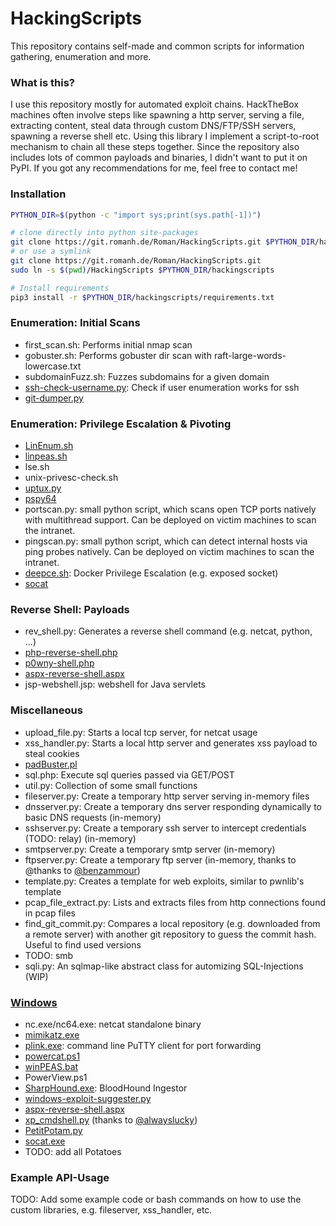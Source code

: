 # HackingScripts

This repository contains self-made and common scripts for information gathering, enumeration and more.

### What is this?
I use this repository mostly for automated exploit chains. HackTheBox machines often involve steps like spawning a http server, serving a file, extracting content, steal data through custom DNS/FTP/SSH servers, spawning a reverse shell etc. Using this library I implement a script-to-root mechanism to chain all these steps together. Since the repository also includes lots of common payloads and binaries, I didn't want to put it on PyPI. If you got any recommendations for me, feel free to contact me!

### Installation
```bash
PYTHON_DIR=$(python -c "import sys;print(sys.path[-1])")

# clone directly into python site-packages
git clone https://git.romanh.de/Roman/HackingScripts.git $PYTHON_DIR/hackingscripts
# or use a symlink
git clone https://git.romanh.de/Roman/HackingScripts.git
sudo ln -s $(pwd)/HackingScripts $PYTHON_DIR/hackingscripts

# Install requirements
pip3 install -r $PYTHON_DIR/hackingscripts/requirements.txt
```

### Enumeration: Initial Scans
- first_scan.sh: Performs initial nmap scan
- gobuster.sh: Performs gobuster dir scan with raft-large-words-lowercase.txt
- subdomainFuzz.sh: Fuzzes subdomains for a given domain
- [ssh-check-username.py](https://www.exploit-db.com/exploits/45939): Check if user enumeration works for ssh
- [git-dumper.py](https://github.com/arthaud/git-dumper)

### Enumeration: Privilege Escalation & Pivoting
- [LinEnum.sh](https://github.com/rebootuser/LinEnum)
- [linpeas.sh](https://github.com/carlospolop/privilege-escalation-awesome-scripts-suite)
- lse.sh
- unix-privesc-check.sh
- [uptux.py](https://github.com/initstring/uptux)
- [pspy64](https://github.com/DominicBreuker/pspy)
- portscan.py: small python script, which scans open TCP ports natively with multithread support.
Can be deployed on victim machines to scan the intranet.
- pingscan.py: small python script, which can detect internal hosts via ping probes natively.
Can be deployed on victim machines to scan the intranet.
- [deepce.sh](https://github.com/stealthcopter/deepce): Docker Privilege Escalation (e.g. exposed socket)
- [socat](https://github.com/3ndG4me/socat)

### Reverse Shell: Payloads
- rev_shell.py: Generates a reverse shell command (e.g. netcat, python, ...)
- [php-reverse-shell.php](https://github.com/pentestmonkey/php-reverse-shell)
- [p0wny-shell.php](https://github.com/flozz/p0wny-shell)
- [aspx-reverse-shell.aspx](https://github.com/borjmz/aspx-reverse-shell)
- jsp-webshell.jsp: webshell for Java servlets

### Miscellaneous
- upload_file.py: Starts a local tcp server, for netcat usage
- xss_handler.py: Starts a local http server and generates xss payload to steal cookies
- [padBuster.pl](https://github.com/AonCyberLabs/PadBuster)
- sql.php: Execute sql queries passed via GET/POST
- util.py: Collection of some small functions
- fileserver.py: Create a temporary http server serving in-memory files
- dnsserver.py: Create a temporary dns server responding dynamically to basic DNS requests (in-memory)
- sshserver.py: Create a temporary ssh server to intercept credentials (TODO: relay) (in-memory)
- smtpserver.py: Create a temporary smtp server (in-memory)
- ftpserver.py: Create a temporary ftp server (in-memory, thanks to @thanks to [@benzammour](https://github.com/benzammour))
- template.py: Creates a template for web exploits, similar to pwnlib's template
- pcap_file_extract.py: Lists and extracts files from http connections found in pcap files
- find_git_commit.py: Compares a local repository (e.g. downloaded from a remote server) with another git repository to guess the commit hash. Useful to find used versions
- TODO: smb
- sqli.py: An sqlmap-like abstract class for automizing SQL-Injections (WIP)

### [Windows](win/)
 - nc.exe/nc64.exe: netcat standalone binary
 - [mimikatz.exe](https://github.com/gentilkiwi/mimikatz)
 - [plink.exe](https://www.chiark.greenend.org.uk/~sgtatham/putty/latest.html): command line PuTTY client for port forwarding
 - [powercat.ps1](https://github.com/besimorhino/powercat)
 - [winPEAS.bat](https://github.com/carlospolop/privilege-escalation-awesome-scripts-suite)
 - PowerView.ps1
 - [SharpHound.exe](https://github.com/BloodHoundAD/SharpHound3): BloodHound Ingestor
 - [windows-exploit-suggester.py](https://github.com/AonCyberLabs/Windows-Exploit-Suggester)
 - [aspx-reverse-shell.aspx](https://github.com/borjmz/aspx-reverse-shell)
 - [xp_cmdshell.py](https://github.com/0xalwayslucky/pentesting-tools) (thanks to [@alwayslucky](https://github.com/0xalwayslucky))
 - [PetitPotam.py](https://github.com/topotam/PetitPotam)
 - [socat.exe](https://github.com/3ndG4me/socat)
 - TODO: add all Potatoes

### Example API-Usage
TODO: Add some example code or bash commands on how to use the custom libraries, e.g. fileserver, xss_handler, etc.